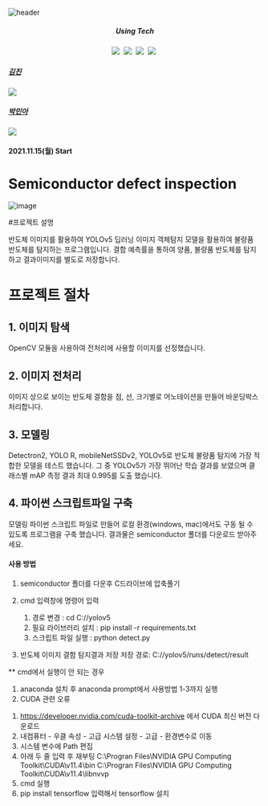 ![header](https://capsule-render.vercel.app/api?type=waving&color=random&text=반도체_불량검출&animation=fadeIn&fontColor=B5B5B6)

<h5 align='center'> Using Tech </h5>

<p align='center'>
  <img src="https://img.shields.io/badge/Python-3766AB?style=flat-square&logo=Python&logoColor=white"/></a>&nbsp
  <img src="https://img.shields.io/badge/Jupyter-F37626?style=flat-square&logo=Jupyter&logoColor=white"/></a>&nbsp
  <img src="https://img.shields.io/badge/Colab-F9AB00?style=flat-square&logo=Google Colab&logoColor=white"/></a>&nbsp
  <img src="https://img.shields.io/badge/Numpy-013243?style=flat-square&logo=Numpy&logoColor=white"/></a>&nbsp
</p>



##### [김진](https://github.com/rumcrush)
![](https://github-profile-summary-cards.vercel.app/api/cards/profile-details?username=rumcrush&theme=monokai)

##### [박민아](https://github.com/parkmina365)
![](https://github-profile-summary-cards.vercel.app/api/cards/profile-details?username=parkmina365&theme=monokai)


#### 2021.11.15(월) Start

# Semiconductor defect inspection

![image](https://user-images.githubusercontent.com/49267209/146880436-528157a8-7323-4eda-b86b-0e29a4384993.png)


#프로젝트 설명 

반도체 이미지를 활용하여 YOLOv5 딥러닝 이미지 객체탐지 모델을 활용하여 불량품 반도체를 탐지하는 프로그램입니다. 결함 예측률을 통하여 양품, 불량품 반도체를 탐지하고 결과이미지를 별도로 저장합니다.

# 프로젝트 절차 
## 1. 이미지 탐색
OpenCV 모듈을 사용하여 전처리에 사용할 이미지를 선정했습니다.

## 2. 이미지 전처리
이미지 상으로 보이는 반도체 결함을 점, 선, 크기별로 어노테이션을 만들어 바운딩박스 처리합니다. 

## 3. 모델링
Detectron2, YOLO R, mobileNetSSDv2, YOLOv5로 반도체 불량품 탐지에 가장 적합한 모델을 테스트 했습니다.
그 중 YOLOv5가 가장 뛰어난 학습 결과를 보였으며
클래스별 mAP 측정 결과 최대 0.995를 도출 했습니다.

## 4. 파이썬 스크립트파일 구축 
모델링 파이썬 스크립트 파일로 만들어 로컬 환경(windows, mac)에서도 구동 될 수 있도록 프로그램을 구축 했습니다.
결과물은 semiconductor 폴더를 다운로드 받아주세요.

#### 사용 방법 
1. semiconductor 폴더를 다운후 C드라이브에 압축풀기

2. cmd 입력창에 명령어 입력
 	1) 경로 변경 : cd C://yolov5
 	2) 필요 라이브러리 설치 : pip install -r requirements.txt
 	3) 스크립트 파일 실행 : python detect.py 

3. 반도체 이미지 결함 탐지결과 저장
저장 경로: C://yolov5/runs/detect/result

** cmd에서 실행이 안 되는 경우 
1. anaconda 설치 후 anaconda prompt에서 사용방법 1-3까지 실행 
2. CUDA 관련 오류
  1) https://developer.nvidia.com/cuda-toolkit-archive 에서 CUDA 최신 버전 다운로드 
  2) 내컴퓨터 - 우클 속성 - 고급 시스템 설정 - 고급 - 환경변수로 이동 
  3) 시스템 변수에 Path 편집 
  4) 아래 두 줄 입력 후 재부팅 
      C:\Progran Files\NVIDIA GPU Computing Toolkit\CUDA\v11.4\bin
      C:\Progran Files\NVIDIA GPU Computing Toolkit\CUDA\v11.4\libnvvp
  5) cmd 실행 
  6) pip install tensorflow 입력해서 tensorflow 설치    
